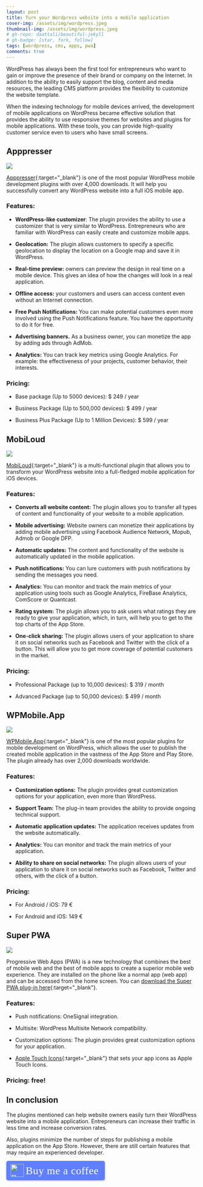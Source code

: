 ```yaml
---
layout: post
title: Turn your Wordpress website into a mobile application
cover-img: /assets/img/wordpress.jpeg
thumbnail-img: /assets/img/wordpress.jpeg
# gh-repo: daattali/beautiful-jekyll
# gh-badge: [star, fork, follow]
tags: [wordpress, cms, apps, pwa]
comments: true
---
```

WordPress has always been the first tool for entrepreneurs who want to gain or improve the presence of their brand or company on the Internet. In addition to the ability to easily support the blog, content and media resources, the leading CMS platform provides the flexibility to customize the website template.

When the indexing technology for mobile devices arrived, the development of mobile applications on WordPress became effective solution that provides the ability to use responsive themes for websites and plugins for mobile applications. With these tools, you can provide high-quality customer service even to users who have small screens.

## Apppresser

![](https://cdn-images-1.medium.com/max/2464/1*oRvorsz1TSvQ2yAEq9Ff0w.png)

[Apppresser](https://apppresser.com/){:target="_blank"} is one of the most popular WordPress mobile development plugins with over 4,000 downloads. It will help you successfully convert any WordPress website into a full iOS mobile app.

### Features:

* **WordPress-like customizer**: The plugin provides the ability to use a customizer that is very similar to WordPress. Entrepreneurs who are familiar with WordPress can easily create and customize mobile apps.

* **Geolocation:** The plugin allows customers to specify a specific geolocation to display the location on a Google map and save it in WordPress.

* **Real-time preview:** owners can preview the design in real time on a mobile device. This gives an idea of how the changes will look in a real application.

* **Offline access:** your customers and users can access content even without an Internet connection.

* **Free Push Notifications:** You can make potential customers even more involved using the Push Notifications feature. You have the opportunity to do it for free.

* **Advertising banners.** As a business owner, you can monetize the app by adding ads through AdMob.

* **Analytics:** You can track key metrics using Google Analytics. For example: the effectiveness of your projects, customer behavior, their interests.

### Pricing:

* Base package (Up to 5000 devices): $ 249 / year

* Business Package (Up to 500,000 devices): $ 499 / year

* Business Plus Package (Up to 1 Million Devices): $ 599 / year

## MobiLoud

![](https://cdn-images-1.medium.com/max/2468/1*4sWeVccxS1D-agszaGTmGA.png)

[MobiLoud](https://www.mobiloud.com/){:target="_blank"} is a multi-functional plugin that allows you to transform your WordPress website into a full-fledged mobile application for iOS devices.

### Features:

* **Converts all website content:** The plugin allows you to transfer all types of content and functionality of your website to a mobile application.

* **Mobile advertising:** Website owners can monetize their applications by adding mobile advertising using Facebook Audience Network, Mopub, Admob or Google DFP.

* **Automatic updates:** The content and functionality of the website is automatically updated in the mobile application.

* **Push notifications:** You can lure customers with push notifications by sending the messages you need.

* **Analytics:** You can monitor and track the main metrics of your application using tools such as Google Analytics, FireBase Analytics, ComScore or Quantcast.

* **Rating system:** The plugin allows you to ask users what ratings they are ready to give your application, which, in turn, will help you to get to the top charts of the App Store.

* **One-click sharing:** The plugin allows users of your application to share it on social networks such as Facebook and Twitter with the click of a button. This will allow you to get more coverage of potential customers in the market.

### Pricing:

* Professional Package (up to 10,000 devices): $ 319 / month

* Advanced Package (up to 50,000 devices): $ 499 / month

## WPMobile.App

![](https://cdn-images-1.medium.com/max/2440/1*RWbe3PZLJyB_Ie-FEdZyYQ.png)

[WPMobile.App](https://wpmobile.app/en/){:target="_blank"} is one of the most popular plugins for mobile development on WordPress, which allows the user to publish the created mobile application in the vastness of the App Store and Play Store. The plugin already has over 2,000 downloads worldwide.

### Features:

* **Customization options:** The plugin provides great customization options for your application, even more than WordPress.

* **Support Team:** The plug-in team provides the ability to provide ongoing technical support.

* **Automatic application updates:** The application receives updates from the website automatically.

* **Analytics:** You can monitor and track the main metrics of your application.

* **Ability to share on social networks:** The plugin allows users of your application to share it on social networks such as Facebook, Twitter and others, with the click of a button.

### Pricing:

* For Android / iOS: 79 €

* For Android and iOS: 149 €

## Super PWA

![](https://cdn-images-1.medium.com/max/2000/1*WRv4pX7IbrqKKt3SoVjCHw.png)

Progressive Web Apps (PWA) is a new technology that combines the best of mobile web and the best of mobile apps to create a superior mobile web experience. They are installed on the phone like a normal app (web app) and can be accessed from the home screen. You can [download the Super PWA plug-in here](https://wordpress.org/plugins/super-progressive-web-apps/){:target="_blank"}.

### Features:

* Push notifications: OneSignal integration.

* Multisite: WordPress Multisite Network compatibility.

* Customization options: The plugin provides great customization options for your application.

* [Apple Touch Icons](https://superpwa.com/addons/apple-touch-icons/?utm_source=wordpress.org&utm_medium=description){:target="_blank"} that sets your app icons as Apple Touch Icons.

### Pricing: free!

## In conclusion

The plugins mentioned can help website owners easily turn their WordPress website into a mobile application. Entrepreneurs can increase their traffic in less time and increase conversion rates.

Also, plugins minimize the number of steps for publishing a mobile application on the App Store. However, there are still certain features that may require an experienced developer.

<style>.bmc-button img{height: 34px !important;width: 35px !important;margin-bottom: 1px !important;box-shadow: none !important;border: none !important;vertical-align: middle !important;}.bmc-button{padding: 7px 15px 7px 10px !important;line-height: 35px !important;height:51px !important;text-decoration: none !important;display:inline-flex !important;color:#ffffff !important;background-color:#5F7FFF !important;border-radius: 5px !important;border: 1px solid transparent !important;padding: 7px 15px 7px 10px !important;font-size: 22px !important;letter-spacing: 0.6px !important;box-shadow: 0px 1px 2px rgba(190, 190, 190, 0.5) !important;-webkit-box-shadow: 0px 1px 2px 2px rgba(190, 190, 190, 0.5) !important;margin: 0 auto !important;font-family:'Cookie', cursive !important;-webkit-box-sizing: border-box !important;box-sizing: border-box !important;}.bmc-button:hover, .bmc-button:active, .bmc-button:focus {-webkit-box-shadow: 0px 1px 2px 2px rgba(190, 190, 190, 0.5) !important;text-decoration: none !important;box-shadow: 0px 1px 2px 2px rgba(190, 190, 190, 0.5) !important;opacity: 0.85 !important;color:#ffffff !important;}</style><link href="https://fonts.googleapis.com/css?family=Cookie" rel="stylesheet"><a class="bmc-button" target="_blank" href="https://www.buymeacoffee.com/kip0d"><img src="https://cdn.buymeacoffee.com/buttons/bmc-new-btn-logo.svg" alt="Buy me a coffee"><span style="margin-left:5px;font-size:28px !important;">Buy me a coffee</span></a>